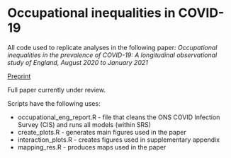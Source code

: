# Occupational inequalities in COVID-19
All code used to replicate analyses in the following paper: *Occupational inequalities in the prevalence of COVID-19: A longitudinal observational study of England, August 2020 to January 2021* 

[Preprint](https://www.medrxiv.org/content/10.1101/2021.06.01.21258140v1)

Full paper currently under review.

Scripts have the following uses:

* occupational_eng_report.R - file that cleans the ONS COVID Infection Survey (CIS) and runs all models (within SRS)
* create_plots.R - generates main figures used in the paper
* interaction_plots.R - creates figures used in supplementary appendix
* mapping_res.R - produces maps used in the paper
